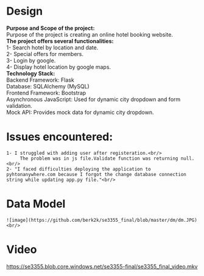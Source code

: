 # Design
**Purpose and Scope of the project:** <br/>
Purpose of the project is creating an online hotel booking website.<br/>
  **The project offers several functionalities:**<br/>
      1- Search hotel by location and date.<br/>
      2- Special offers for members.<br/>
      3- Login by google.<br/>
      4- Display hotel location by google maps.<br/>
**Technology Stack:** <br/>
      Backend Framework: Flask<br/>
      Database: SQLAlchemy (MySQL)<br/>
      Frontend Framework: Bootstrap<br/>
      Asynchronous JavaScript: Used for dynamic city dropdown and form validation.<br/>
      Mock API: Provides mock data for dynamic city dropdown.<br/>

 # Issues encountered:
    1- I struggled with adding user after registeration.<br/>
         The problem was in js file.Validate function was returning null.<br/>
    2- "I faced difficulties deploying the application to pyhtonanywhere.com because I forgot the change database connection string while updating app.py file."<br/>
  # Data Model

    ![image](https://github.com/berk2k/se3355_final/blob/master/dm/dm.JPG)<br/>    
  # Video
  https://se3355.blob.core.windows.net/se3355-final/se3355_final_video.mkv
